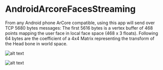 # AndroidArcoreFacesStreaming

From any Android phone ArCore compatible, using this app will send over TCP 5680 bytes messages:
The first 5616 bytes is a vertex buffer of 468 points mapping the user face in local face space (468 x 3 floats).
Following 64 bytes are the coefficient of a 4x4 Matrix representing the transform of the Head bone in world space.

![alt text](https://i.imgur.com/T9EV1fr.png)

![alt text](https://i.imgur.com/w20bTLD.png)
